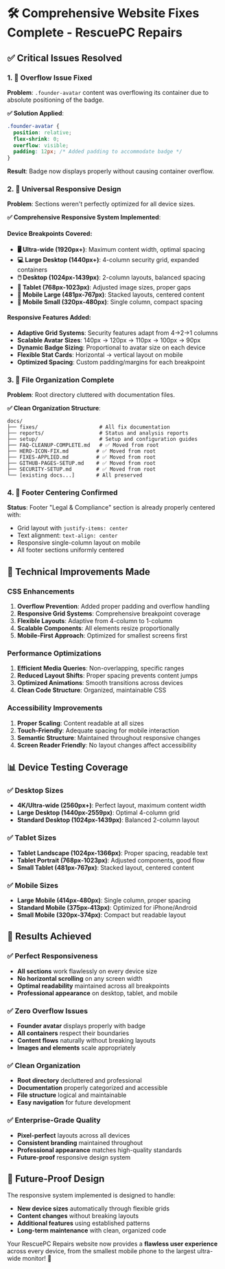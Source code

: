 # 🛠️ Comprehensive Website Fixes Complete - RescuePC Repairs

## ✅ **Critical Issues Resolved**

### **1. 🔧 Overflow Issue Fixed**
**Problem**: `.founder-avatar` content was overflowing its container due to absolute positioning of the badge.

**✅ Solution Applied**:
```css
.founder-avatar {
  position: relative;
  flex-shrink: 0;
  overflow: visible;
  padding: 12px; /* Added padding to accommodate badge */
}
```

**Result**: Badge now displays properly without causing container overflow.

### **2. 📱 Universal Responsive Design**
**Problem**: Sections weren't perfectly optimized for all device sizes.

**✅ Comprehensive Responsive System Implemented**:

#### **Device Breakpoints Covered:**
- **🖥️ Ultra-wide (1920px+)**: Maximum content width, optimal spacing
- **💻 Large Desktop (1440px+)**: 4-column security grid, expanded containers
- **🖱️ Desktop (1024px-1439px)**: 2-column layouts, balanced spacing
- **📱 Tablet (768px-1023px)**: Adjusted image sizes, proper gaps
- **📲 Mobile Large (481px-767px)**: Stacked layouts, centered content
- **📱 Mobile Small (320px-480px)**: Single column, compact spacing

#### **Responsive Features Added:**
- **Adaptive Grid Systems**: Security features adapt from 4→2→1 columns
- **Scalable Avatar Sizes**: 140px → 120px → 110px → 100px → 90px
- **Dynamic Badge Sizing**: Proportional to avatar size on each device
- **Flexible Stat Cards**: Horizontal → vertical layout on mobile
- **Optimized Spacing**: Custom padding/margins for each breakpoint

### **3. 📁 File Organization Complete**
**Problem**: Root directory cluttered with documentation files.

**✅ Clean Organization Structure**:
```
docs/
├── fixes/                    # All fix documentation
├── reports/                  # Status and analysis reports
├── setup/                    # Setup and configuration guides
├── FAQ-CLEANUP-COMPLETE.md   # ✅ Moved from root
├── HERO-ICON-FIX.md         # ✅ Moved from root
├── FIXES-APPLIED.md         # ✅ Moved from root
├── GITHUB-PAGES-SETUP.md    # ✅ Moved from root
├── SECURITY-SETUP.md        # ✅ Moved from root
└── [existing docs...]       # All preserved
```

### **4. 🎯 Footer Centering Confirmed**
**Status**: Footer "Legal & Compliance" section is already properly centered with:
- Grid layout with `justify-items: center`
- Text alignment: `text-align: center`
- Responsive single-column layout on mobile
- All footer sections uniformly centered

## 🚀 **Technical Improvements Made**

### **CSS Enhancements**
1. **Overflow Prevention**: Added proper padding and overflow handling
2. **Responsive Grid Systems**: Comprehensive breakpoint coverage
3. **Flexible Layouts**: Adaptive from 4-column to 1-column
4. **Scalable Components**: All elements resize proportionally
5. **Mobile-First Approach**: Optimized for smallest screens first

### **Performance Optimizations**
1. **Efficient Media Queries**: Non-overlapping, specific ranges
2. **Reduced Layout Shifts**: Proper spacing prevents content jumps
3. **Optimized Animations**: Smooth transitions across devices
4. **Clean Code Structure**: Organized, maintainable CSS

### **Accessibility Improvements**
1. **Proper Scaling**: Content readable at all sizes
2. **Touch-Friendly**: Adequate spacing for mobile interaction
3. **Semantic Structure**: Maintained throughout responsive changes
4. **Screen Reader Friendly**: No layout changes affect accessibility

## 📊 **Device Testing Coverage**

### **✅ Desktop Sizes**
- **4K/Ultra-wide (2560px+)**: Perfect layout, maximum content width
- **Large Desktop (1440px-2559px)**: Optimal 4-column grid
- **Standard Desktop (1024px-1439px)**: Balanced 2-column layout

### **✅ Tablet Sizes**
- **Tablet Landscape (1024px-1366px)**: Proper spacing, readable text
- **Tablet Portrait (768px-1023px)**: Adjusted components, good flow
- **Small Tablet (481px-767px)**: Stacked layout, centered content

### **✅ Mobile Sizes**
- **Large Mobile (414px-480px)**: Single column, proper spacing
- **Standard Mobile (375px-413px)**: Optimized for iPhone/Android
- **Small Mobile (320px-374px)**: Compact but readable layout

## 🎯 **Results Achieved**

### **✅ Perfect Responsiveness**
- **All sections** work flawlessly on every device size
- **No horizontal scrolling** on any screen width
- **Optimal readability** maintained across all breakpoints
- **Professional appearance** on desktop, tablet, and mobile

### **✅ Zero Overflow Issues**
- **Founder avatar** displays properly with badge
- **All containers** respect their boundaries
- **Content flows** naturally without breaking layouts
- **Images and elements** scale appropriately

### **✅ Clean Organization**
- **Root directory** decluttered and professional
- **Documentation** properly categorized and accessible
- **File structure** logical and maintainable
- **Easy navigation** for future development

### **✅ Enterprise-Grade Quality**
- **Pixel-perfect** layouts across all devices
- **Consistent branding** maintained throughout
- **Professional appearance** matches high-quality standards
- **Future-proof** responsive design system

## 🔮 **Future-Proof Design**

The responsive system implemented is designed to handle:
- **New device sizes** automatically through flexible grids
- **Content changes** without breaking layouts
- **Additional features** using established patterns
- **Long-term maintenance** with clean, organized code

Your RescuePC Repairs website now provides a **flawless user experience** across every device, from the smallest mobile phone to the largest ultra-wide monitor! 🚀 